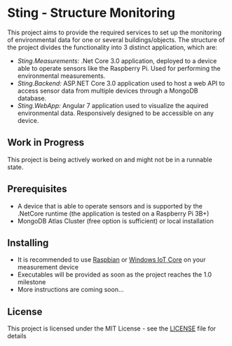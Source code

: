 # Sting - Structure Monitoring
This project aims to provide the required services to set up the monitoring of environmental data for one or several buildings/objects. The structure of the project divides the functionality into 3 distinct application, which are:

- *Sting.Measurements:* .Net Core 3.0 application, deployed to a device able to operate sensors like the Raspberry Pi. Used for performing the environmental measurements.
- *Sting.Backend:* ASP.NET Core 3.0 application used to host a web API to access sensor data from multiple devices through a MongoDB database.
- *Sting.WebApp:* Angular 7 application used to visualize the aquired environmental data. Responsively designed to be accessible on any device.

## Work in Progress

This project is being actively worked on and might not be in a runnable state.

## Prerequisites

- A device that is able to operate sensors and is supported by the .NetCore runtime (the application is tested on a Raspberry Pi 3B+)
- MongoDB Atlas Cluster (free option is sufficient) or local installation

## Installing

- It is recommended to use [Raspbian](https://www.raspberrypi.org/downloads/) or [Windows IoT Core](https://www.microsoft.com/en-us/software-download/windows10iotcore#!) on your measurement device
- Executables will be provided as soon as the project reaches the 1.0 milestone
- More instructions are coming soon...

## License

This project is licensed under the MIT License - see the [LICENSE](LICENSE) file for details
